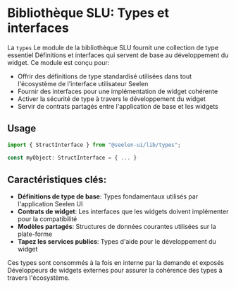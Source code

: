 # **Bibliothèque SLU: Types et interfaces**

La `types` Le module de la bibliothèque SLU fournit une collection de type essentiel 
Définitions et interfaces qui servent de base au développement du widget. 
Ce module est conçu pour:

* Offrir des définitions de type standardisé utilisées dans tout l'écosystème de l'interface utilisateur Seelen
* Fournir des interfaces pour une implémentation de widget cohérente
* Activer la sécurité de type à travers le développement du widget
* Servir de contrats partagés entre l'application de base et les widgets

## **Usage**

```ts
import { StructInterface } from "@seelen-ui/lib/types";

const myObject: StructInterface = { ... }
```

## **Caractéristiques clés:**

* **Définitions de type de base**: Types fondamentaux utilisés par l'application Seelen UI
* **Contrats de widget**: Les interfaces que les widgets doivent implémenter pour la compatibilité
* **Modèles partagés**: Structures de données courantes utilisées sur la plate-forme
* **Tapez les services publics**: Types d'aide pour le développement du widget

Ces types sont consommés à la fois en interne par la demande et exposés 
Développeurs de widgets externes pour assurer la cohérence des types à travers l'écosystème.
